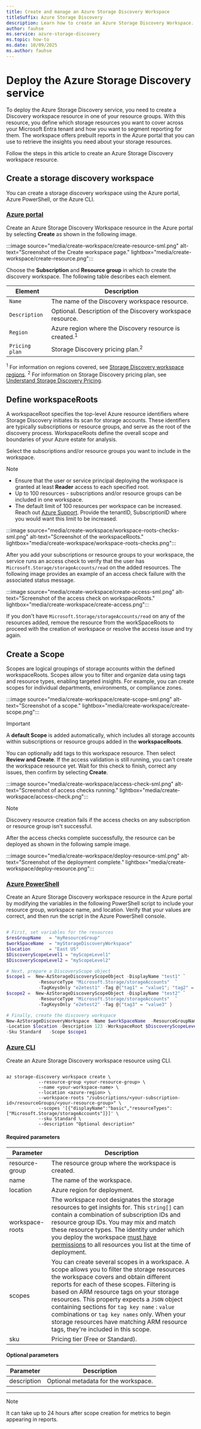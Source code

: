 ```yaml
---
title: Create and manage an Azure Storage Discovery Workspace
titleSuffix: Azure Storage Discovery
description: Learn how to create an Azure Storage Discovery Workspace.
author: fauhse
ms.service: azure-storage-discovery
ms.topic: how-to
ms.date: 10/09/2025
ms.author: fauhse
---
```


# Deploy the Azure Storage Discovery service

To deploy the Azure Storage Discovery service, you need to create a Discovery workspace resource in one of your resource groups. With this resource, you define which storage resources you want to cover across your Microsoft Entra tenant and how you want to segment reporting for them. The workspace offers prebuilt reports in the Azure portal that you can use to retrieve the insights you need about your storage resources.

Follow the steps in this article to create an Azure Storage Discovery workspace resource.

## Create a storage discovery workspace

You can create a storage discovery workspace using the Azure portal, Azure PowerShell, or the Azure CLI.

### [Azure portal](#tab/portal)

Create an Azure Storage Discovery Workspace resource in the Azure portal by selecting **Create** as shown in the following image.

:::image source="media/create-workspace/create-resource-sml.png" alt-text="Screenshot of the Create workspace page."  lightbox="media/create-workspace/create-resource.png":::

Choose the **Subscription** and **Resource group** in which to create the discovery workspace. The following table describes each element.

| Element        | Description                                                       |
|----------------|-------------------------------------------------------------------|
| `Name`         | The name of the Discovery workspace resource.                     |
| `Description`  | Optional. Description of the Discovery workspace resource.        |
| `Region`       | Azure region where the Discovery resource is created.<sup>1</sup> |
| `Pricing plan` | Storage Discovery pricing plan.<sup>2</sup>                       |

<sup>1</sup> For information on regions covered, see [Storage Discovery workspace regions](deployment-planning.md). 
<sup>2</sup> For information on Storage Discovery pricing plan, see [Understand Storage Discovery Pricing](pricing.md).

## Define workspaceRoots

A workspaceRoot specifies the top-level Azure resource identifiers where Storage Discovery initiates its scan for storage accounts. These identifiers are typically subscriptions or resource groups, and serve as the root of the discovery process. WorkspaceRoots define the overall scope and boundaries of your Azure estate for analysis.

Select the subscriptions and/or resource groups you want to include in the workspace.

> [!NOTE]
> - Ensure that the user or service principal deploying the workspace is granted at least **Reader** access to each specified root.
> - Up to 100 resources - subscriptions and/or resource groups can be included in one workspace.
> - The default limit of 100 resources per workspace can be increased. Reach out [Azure Support](https://portal.azure.com/#blade/Microsoft_Azure_Support/HelpAndSupportBlade/overview). Provide the tenantID, SubscriptionID where you would want this limit to be increased.

:::image source="media/create-workspace/workspace-roots-checks-sml.png" alt-text="Screenshot of the workspaceRoots."  lightbox="media/create-workspace/workspace-roots-checks.png":::

After you add your subscriptions or resource groups to your workspace, the service runs an access check to verify that the user has `Microsoft.Storage/storageAccounts/read` on the added resources. The following image provides an example of an access check failure with the associated status message.

:::image source="media/create-workspace/create-access-sml.png" alt-text="Screenshot of the access check on workspaceRoots."  lightbox="media/create-workspace/create-access.png":::

If you don't have `Microsoft.Storage/storageAccounts/read` on any of the resources added, remove the resource from the workSpaceRoots to proceed with the creation of workspace or resolve the access issue and try again.

## Create a Scope
Scopes are logical groupings of storage accounts within the defined workspaceRoots. Scopes allow you to filter and organize data using tags and resource types, enabling targeted insights. For example, you can create scopes for individual departments, environments, or compliance zones.

:::image source="media/create-workspace/create-scope-sml.png" alt-text="Screenshot of a scope."  lightbox="media/create-workspace/create-scope.png":::

> [!IMPORTANT]
> A **default Scope** is added automatically, which includes all storage accounts within subscriptions or resource groups added in the **workspaceRoots**.

You can optionally add tags to this workspace resource. Then select **Review and Create**. If the access validation is still running, you can't create the workspace resource yet. Wait for this check to finish, correct any issues, then confirm by selecting **Create**.

:::image source="media/create-workspace/access-check-sml.png" alt-text="Screenshot of access checks running."  lightbox="media/create-workspace/access-check.png":::

> [!NOTE]
> Discovery resource creation fails if the access checks on any subscription or resource group isn't successful.

After the access checks complete successfully, the resource can be deployed as shown in the following sample image.

:::image source="media/create-workspace/deploy-resource-sml.png" alt-text="Screenshot of the deployment complete."  lightbox="media/create-workspace/deploy-resource.png":::

### [Azure PowerShell](#tab/powershell)

Create an Azure Storage Discovery workspace resource in the Azure portal by modifying the variables in the following PowerShell script to include your resource group, workspace name, and location. Verify that your values are correct, and then run the script in the Azure PowerShell console.

```powershell

# First, set variables for the resources
$resGroupName   = "myResourceGroup"
$workSpaceName  = "myStorageDiscoveryWorkspace"
$location       = "East US"
$DiscoveryScopeLevel1 = "myScopeLevel1"
$DiscoveryScopeLevel2 = "myScopeLevel2"

# Next, prepare a DiscoveryScope object
$scope1 =  New-AzStorageDiscoveryScopeObject -DisplayName "test1" `
            -ResourceType "Microsoft.Storage/storageAccounts"  `
            -TagKeysOnly "e2etest1" -Tag @{"tag1" = "value1"; "tag2" = "value2" }
$scope2 =  New-AzStorageDiscoveryScopeObject -DisplayName "test2" `
            -ResourceType "Microsoft.Storage/storageAccounts"  `
            -TagKeysOnly "e2etest2" -Tag @{"tag3" = "value3" }

# Finally, create the discovery workspace
New-AzStorageDiscoveryWorkspace -Name $workSpaceName  -ResourceGroupName $resGroupName `
-Location $location -Description 123 -WorkspaceRoot $DiscoveryScopeLevel1 `
-Sku Standard   -Scope $scope1

```

### [Azure CLI](#tab/cli)

Create an Azure Storage Discovery workspace resource using CLI.

```cli

az storage-discovery workspace create \
            --resource-group <your-resource-group> \
            --name <your-workspace-name> \
            --location <azure-region> \
            --workspace-roots "/subscriptions/<your-subscription-id>/resourceGroups/<your-resource-group>" \
            --scopes '[{"displayName":"basic","resourceTypes":["Microsoft.Storage/storageAccounts"]}]' \
            --sku Standard \
            --description "Optional description"

```
#### Required parameters

| Parameter | Description |
|-----------|-------------|
| resource-group | The resource group where the workspace is created. |
| name | The name of the workspace. |
| location | Azure region for deployment. |
| workspace-roots | The workspace root designates the storage resources to get insights for. This `string[]` can contain a combination of subscription IDs and resource group IDs. You may mix and match these resource types. The identity under which you deploy the workspace [must have permissions](deployment-planning.md#permissions-to-your-storage-resources) to all resources you list at the time of deployment. |
| scopes | You can create several scopes in a workspace. A scope allows you to filter the storage resources the workspace covers and obtain different reports for each of these scopes. Filtering is based on ARM resource tags on your storage resources. This property expects a `JSON` object containing sections for `tag key name` : `value` combinations or `tag key names` only. When your storage resources have matching ARM resource tags, they're included in this scope. |
| sku | Pricing tier (Free or Standard). |

#### Optional parameters

| Parameter | Description |
|-----------|-------------|
| description | Optional metadata for the workspace. |

---

> [!NOTE]
> It can take up to 24 hours after scope creation for metrics to begin appearing in reports.
